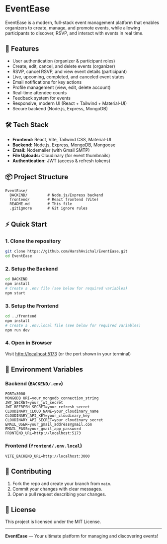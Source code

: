 # EventEase

EventEase is a modern, full-stack event management platform that enables organizers to create, manage, and promote events, while allowing participants to discover, RSVP, and interact with events in real time.

## 🚀 Features
- User authentication (organizer & participant roles)
- Create, edit, cancel, and delete events (organizer)
- RSVP, cancel RSVP, and view event details (participant)
- Live, upcoming, completed, and canceled event states
- Email notifications for key actions
- Profile management (view, edit, delete account)
- Real-time attendee counts
- Feedback system for events
- Responsive, modern UI (React + Tailwind + Material-UI)
- Secure backend (Node.js, Express, MongoDB)

## 🛠️ Tech Stack
- **Frontend:** React, Vite, Tailwind CSS, Material-UI
- **Backend:** Node.js, Express, MongoDB, Mongoose
- **Email:** Nodemailer (with Gmail SMTP)
- **File Uploads:** Cloudinary (for event thumbnails)
- **Authentication:** JWT (access & refresh tokens)

## 📦 Project Structure
```
EventEase/
  BACKEND/         # Node.js/Express backend
  frontend/        # React frontend (Vite)
  README.md        # This file
  .gitignore       # Git ignore rules
```

## ⚡ Quick Start

### 1. Clone the repository
```bash
git clone https://github.com/HarshAvichal/EventEase.git
cd EventEase
```

### 2. Setup the Backend
```bash
cd BACKEND
npm install
# Create a .env file (see below for required variables)
npm start
```

### 3. Setup the Frontend
```bash
cd ../frontend
npm install
# Create a .env.local file (see below for required variables)
npm run dev
```

### 4. Open in Browser
Visit [http://localhost:5173](http://localhost:5173) (or the port shown in your terminal)

## 🔑 Environment Variables

### Backend (`BACKEND/.env`)
```
PORT=3000
MONGODB_URI=your_mongodb_connection_string
JWT_SECRET=your_jwt_secret
JWT_REFRESH_SECRET=your_refresh_secret
CLOUDINARY_CLOUD_NAME=your_cloudinary_name
CLOUDINARY_API_KEY=your_cloudinary_key
CLOUDINARY_API_SECRET=your_cloudinary_secret
EMAIL_USER=your_gmail_address@gmail.com
EMAIL_PASS=your_gmail_app_password
FRONTEND_URL=http://localhost:5173
```

### Frontend (`frontend/.env.local`)
```
VITE_BACKEND_URL=http://localhost:3000
```

## 🤝 Contributing
1. Fork the repo and create your branch from `main`.
2. Commit your changes with clear messages.
3. Open a pull request describing your changes.

## 📄 License
This project is licensed under the MIT License.

---

**EventEase** — Your ultimate platform for managing and discovering events! 
